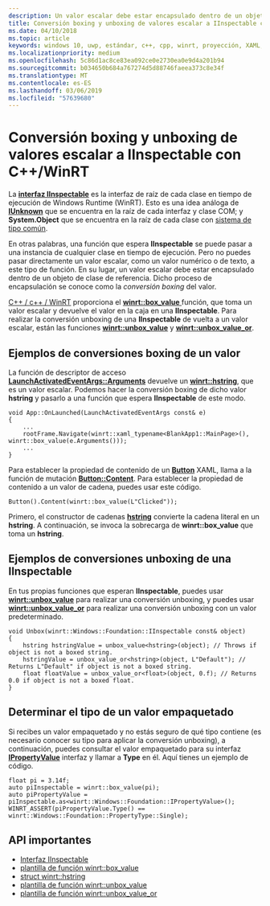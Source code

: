 ```yaml
---
description: Un valor escalar debe estar encapsulado dentro de un objeto de clase de referencia antes de pasarlo a una función que espera **IInspectable**. Dicho proceso de encapsulación se conoce como la *conversión boxing* del valor.
title: Conversión boxing y unboxing de valores escalar a IInspectable con C++/WinRT
ms.date: 04/10/2018
ms.topic: article
keywords: windows 10, uwp, estándar, c++, cpp, winrt, proyección, XAML, control, conversión boxing, escalar, valor
ms.localizationpriority: medium
ms.openlocfilehash: 5c86d1ac8ce83ea092ce0e2730ea0e9d4a201b94
ms.sourcegitcommit: b034650b684a767274d5d88746faeea373c8e34f
ms.translationtype: MT
ms.contentlocale: es-ES
ms.lasthandoff: 03/06/2019
ms.locfileid: "57639680"
---
```

# <a name="boxing-and-unboxing-scalar-values-to-iinspectable-with-cwinrt"></a>Conversión boxing y unboxing de valores escalar a IInspectable con C++/WinRT
 
La [**interfaz IInspectable**](/windows/desktop/api/inspectable/nn-inspectable-iinspectable) es la interfaz de raíz de cada clase en tiempo de ejecución de Windows Runtime (WinRT). Esto es una idea análoga de [**IUnknown**](https://msdn.microsoft.com/library/windows/desktop/ms680509) que se encuentra en la raíz de cada interfaz y clase COM; y **System.Object** que se encuentra en la raíz de cada clase con [sistema de tipo común](https://docs.microsoft.com/dotnet/standard/base-types/common-type-system).

En otras palabras, una función que espera **IInspectable** se puede pasar a una instancia de cualquier clase en tiempo de ejecución. Pero no puedes pasar directamente un valor escalar, como un valor numérico o de texto, a este tipo de función. En su lugar, un valor escalar debe estar encapsulado dentro de un objeto de clase de referencia. Dicho proceso de encapsulación se conoce como la *conversión boxing* del valor.

[C++ / c++ / WinRT](/windows/uwp/cpp-and-winrt-apis/intro-to-using-cpp-with-winrt) proporciona el [ **winrt::box_value** ](/uwp/cpp-ref-for-winrt/box-value) función, que toma un valor escalar y devuelve el valor en la caja en una **IInspectable**. Para realizar la conversión unboxing de una **IInspectable** de vuelta a un valor escalar, están las funciones [**winrt::unbox_value**](/uwp/cpp-ref-for-winrt/unbox-value) y [**winrt::unbox_value_or**](/uwp/cpp-ref-for-winrt/unbox-value-or).

## <a name="examples-of-boxing-a-value"></a>Ejemplos de conversiones boxing de un valor
La función de descriptor de acceso [**LaunchActivatedEventArgs::Arguments**](/uwp/api/windows.applicationmodel.activation.launchactivatedeventargs.Arguments) devuelve un [**winrt::hstring**](/uwp/cpp-ref-for-winrt/hstring), que es un valor escalar. Podemos hacer la conversión boxing de dicho valor **hstring** y pasarlo a una función que espera **IInspectable** de este modo.

```cppwinrt
void App::OnLaunched(LaunchActivatedEventArgs const& e)
{
    ...
    rootFrame.Navigate(winrt::xaml_typename<BlankApp1::MainPage>(), winrt::box_value(e.Arguments()));
    ...
}
```

Para establecer la propiedad de contenido de un [**Button**](/uwp/api/windows.ui.xaml.controls.button) XAML, llama a la función de mutación [**Button::Content**](/uwp/api/windows.ui.xaml.controls.contentcontrol.content?). Para establecer la propiedad de contenido a un valor de cadena, puedes usar este código.

```cppwinrt
Button().Content(winrt::box_value(L"Clicked"));
```

Primero, el constructor de cadenas [**hstring**](/uwp/cpp-ref-for-winrt/hstring) convierte la cadena literal en un **hstring**. A continuación, se invoca la sobrecarga de **winrt::box_value** que toma un **hstring**.

## <a name="examples-of-unboxing-an-iinspectable"></a>Ejemplos de conversiones unboxing de una IInspectable
En tus propias funciones que esperan **IInspectable**, puedes usar [**winrt::unbox_value**](/uwp/cpp-ref-for-winrt/unbox-value) para realizar una conversión unboxing, y puedes usar [**winrt::unbox_value_or**](/uwp/cpp-ref-for-winrt/unbox-value-or) para realizar una conversión unboxing con un valor predeterminado.

```cppwinrt
void Unbox(winrt::Windows::Foundation::IInspectable const& object)
{
    hstring hstringValue = unbox_value<hstring>(object); // Throws if object is not a boxed string.
    hstringValue = unbox_value_or<hstring>(object, L"Default"); // Returns L"Default" if object is not a boxed string.
    float floatValue = unbox_value_or<float>(object, 0.f); // Returns 0.0 if object is not a boxed float.
}
```

## <a name="determine-the-type-of-a-boxed-value"></a>Determinar el tipo de un valor empaquetado
Si recibes un valor empaquetado y no estás seguro de qué tipo contiene (es necesario conocer su tipo para aplicar la conversión unboxing), a continuación, puedes consultar el valor empaquetado para su interfaz [**IPropertyValue**](/uwp/api/windows.foundation.ipropertyvalue) interfaz y llamar a **Type** en él. Aquí tienes un ejemplo de código.

```cppwinrt
float pi = 3.14f;
auto piInspectable = winrt::box_value(pi);
auto piPropertyValue = piInspectable.as<winrt::Windows::Foundation::IPropertyValue>();
WINRT_ASSERT(piPropertyValue.Type() == winrt::Windows::Foundation::PropertyType::Single);
```

## <a name="important-apis"></a>API importantes
* [Interfaz IInspectable](/windows/desktop/api/inspectable/nn-inspectable-iinspectable)
* [plantilla de función winrt::box_value](/uwp/cpp-ref-for-winrt/box-value)
* [struct winrt::hstring](/uwp/cpp-ref-for-winrt/hstring)
* [plantilla de función winrt::unbox_value](/uwp/cpp-ref-for-winrt/unbox-value)
* [plantilla de función winrt::unbox_value_or](/uwp/cpp-ref-for-winrt/unbox-value-or)
